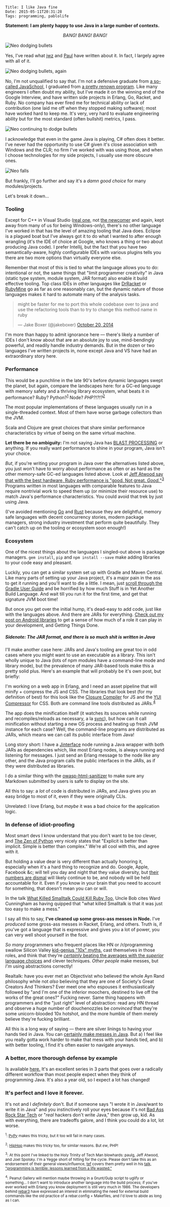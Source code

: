     Title: I like Java fine
    Date: 2015-05-11T20:31:28
    Tags: programming, pablolife

**Statement: I am plenty happy to use Java in a large number of contexts.**

<p style="text-align:center"><em>BANG! BANG! BANG!</em></p>

<div style="width: 600px; margin: 15px auto;"><img src="/img/2015/05/neododge-1.png" alt="Neo dodging bullets" /></div>

Yes, I've read what [jwz][1] and [Paul][2] have written about it. In fact, I
largely agree with all of it.

<div style="width: 600px; margin: 15px auto;"><img src="/img/2015/05/neododge-2.png" alt="Neo dodging bullets, again" /></div>

No, I'm not unqualified to say that. I'm not a defensive graduate from
[a so-called JavaSchool][3], I graduated from [a pretty renown program][4]. Like
many engineers I often doubt my ability, but I've made it on the winning end of
the Google Interview, and have written side projects in Erlang, Go, Racket, and
Ruby. No company has ever fired me for technical ability or lack of contribution
(one laid me off when they stopped making software); most have worked hard to
keep me. It's very, very hard to evaluate engineering ability but for the most
standard (often bullshit) metrics, I pass.

<div style="width: 600px; margin: 15px auto;"><img src="/img/2015/05/neododge-3.png" alt="Neo continuing to dodge bullets" /></div>

I acknowledge that even in the game Java is playing, C# often does it better.
I've never had the opportunity to use C# given it's close association with
Windows and the CLR; no firm I've worked with was using those, and when I choose
technologies for my side projects, I usually use more obscure ones.

<div style="width: 600px; margin: 15px auto;"><img src="/img/2015/05/neododge-drop.png" alt="Neo falls" /></div>

But frankly, I'll go further and say it's a _damn good choice_ for many
modules/projects.

Let's break it down…

<!-- more -->

### Tooling

Except for C++ in Visual Studio ([real one][31], not [the newcomer][30] and again, kept
away from many of us for being Windows-only), there's no other language I've
worked in that has the level of amazing tooling that Java does. Eclipse is a
plagued boat but I've always got it to do what I wanted to after enough
wrangling (it's the IDE of choice at Google, who knows a thing or two about
producing Java code). I prefer Intellij, but the fact that you have two
semantically-aware, highly configurable IDEs with various plugins tells you
there are two more options than virtually everyone else.  

Remember that most of this is tied to what the language allows you to do:
intentional or not, the same things that "limit programmer creativity" in Java
(static type system, module system, JAR format) also enable it build effective
tooling. Top class IDEs in other languages like [DrRacket][13] or [RubyMine][32]
go as far as one reasonably can, but the dynamic nature of those languages makes
it hard to automate many of the analysis tasks.

<blockquote class="twitter-tweet" lang="en"><p lang="en" dir="ltr">might be
faster for me to port this whole codebase over to java and use the refactoring
tools than to try to change this method name in ruby</p>&mdash; Jake Boxer
(@jakeboxer) <a
href="https://twitter.com/jakeboxer/status/524270869443801088">October 20,
2014</a></blockquote>
<script async src="//platform.twitter.com/widgets.js" charset="utf-8"></script>

I'm more than happy to admit ignorance here — there's likely a number of IDEs I
don't know about that are an absolute joy to use, mind-bendingly powerful,
and readily handle industry demands. But in the dozen or two languages I've
written projects in, none except Java and VS have had an extraordinary story
here.

### Performance

This would be a punchline in the late 90's before dynamic languages swept the
planet, but again, compare the landscapes here: for a GC-ed language with memory
safety and a thriving library ecosystem, what beats it in performance? Ruby?
Python?<sup><a href="#pypy">1</a></sup> Node? _PHP?!?!?_<sup><a href="#hhvm">2</a></sup>

The most popular implementations of these languages usually run in a
single-threaded context. Most of them have worse garbage collectors than the
JVM. 

Scala and Clojure are great choices that share similar performance
characteristics by virtue of being on the same virtual machine.

**Let there be no ambiguity:** I'm not saying Java has [BLAST PROCESSING][8] or
anything. If you really want performance to shine in your program, Java isn't
your choice.

_But_, if you're writing your program in Java over the alternatives listed
above, you just won't have to worry about performance as often or as hard as the
other memory-safe GC-ed languages listed above. Look at [Jeff Atwood say that
with the best hardware, Ruby performance is "good. Not great. _Good._"][9]<sup><a href="#cults">3</a></sup>
Programs written in most languages with comparable features to Java require nontrivial
work to speed them up (or minimize their resource use) to match Java's performance
characteristics. You could avoid that trek by just using Java.

(I've avoided mentioning [Go][6] and [Rust][7] because they are delightful,
memory safe languages with decent concurrency stories, modern package managers,
strong industry investment that perform quite beautifully. They can't catch up
on the tooling or ecosystem soon enough!)

### Ecosystem

One of the nicest things about the languages I singled-out above is package
managers. `gem install`, `pip` and `npm install --save` make adding libraries to
your code easy and pleasant.

Luckily, you can get a similar system set up with Gradle and Maven Central. Like
many parts of setting up your Java project, it's a major pain in the ass to get
it running and you'll want to die a little. I mean, just [scroll through the
Gradle User Guide][14] and be horrified by how much Stuff is in Yet Another Build
Language. And wait till you run it for the first time, and get that signature
JVM boot time!

But once you get over the initial hump, it's dead-easy to add code, just like
with the languages above. And there are JARs for everything. [Check out my post
on Android libraries][21] to get a sense of how much of a role it can play in
your development, and Getting Things Done.

##### Sidenote: The JAR format, and there is so much shit is written in Java

I'll make another case here: JARs and Java's tooling are great too in odd cases
where you might want to use an executable as a library. This isn't wholly unique
to Java (lots of npm modules have a command-line mode and library mode), but the
prevalence of many JAR-based tools make this a pretty solid plus. Here's an
example that will probably be it's own post, but briefly:

I'm working on a web app in Erlang, and I need an asset pipeline that will
minify + compress the JS and CSS. The libraries that look best (for my
definition of best) for this look like the [Closure Compiler][15] for JS and
the [YUI Compressor][16] for CSS.  Both are command line tools distributed as
JARs.<sup><a href="#gulp">4</a></sup>

The app does the minification itself (it watches its sources while running and
recompiles/reloads as necessary, a la [sync][18]), but how can it call minification
without starting a new OS process and heating up fresh JVM instance for each case?
Well, the command-line programs are distributed as JARs, which means we can call
its public interface from Java!

Long story short: I have a [Jinterface][19] node running a Java wrapper with both
JARs as dependencies which, like most Erlang nodes, is always running and
listening for messages. I just send an Erlang message to the node like any
other, and the Java program calls the public interfaces in the JARs, as if they
were distributed as libraries.

I do a similar thing with the [owasp-html-sanitizer][20] to make sure any
Markdown submitted by users is safe to display on the site.

All this to say: a _lot_ of code is distributed in JARs, and Java gives you an
easy bridge to most of it, even if they were originally CLIs. 

Unrelated: I love Erlang, but _maybe_ it was a bad choice for the application
logic.

### In defense of idiot-proofing

Most smart devs I know understand that you don't want to be _too_ clever, and
[The Zen of Python][24] very nicely states that "Explicit is better than implicit.
Simple is better than complex." We're all cool with this, and agree with it.

But holding a value dear is very different than actually honoring it, especially
when it's a hard thing to recognize and do. Google, Apple, Facebook &amp;c; will
tell you day and night that they value diversity, but [their numbers are dismal][25]
will likely continue to be, and nobody will be held accountable for it. Even if
you know in your brain that you need to account for something, that doesn't mean
you can or will.

In the talk [What Killed Smalltalk Could Kill Ruby Too][26], Uncle Bob cites Ward
Cunningham as having quipped that "what killed Smalltalk is that it was just too
easy to make a mess."

I say all this to say, **I've cleaned up some gross-ass messes in Node.** I've
_produced_ some gross-ass messes in Racket, Erlang, and others. Truth is, if
you've got a language that is expressive and gives you a lot of power, you can
very well shoot yourself in the foot.

_So many_ programmers who frequent places like HN or /r/programming swallow
Silicon Valley [kid-genius "10x" myths][28], cast themselves in those roles, and
think that they're [_certainly_ beating the averages with the _superior_ language
choices][27] and clever techniques. _Other people_ make messes, but _I'm_ using
abstractions correctly!

Realtalk: have you ever met an Objectivist who believed the whole Ayn Rand
philosophy while not _also_ believing that they are one of Society's Great
Creators And Thinkers? Ever meet one who espouses it enthusiastically followed
by "and I'm one of the inferior moochers, destined to live off the works of the
great ones?" Fucking never. Same thing happens with programmers and the "just
right" level of abstraction: read any HN thread and observe a huge number of
douchenozzles be _convinced_ that they're some unicorn-blooded 10x hotshot, and
the more humble of them merely believe they're fucking brilliant.

All this is a long way of saying — there are silver linings to having your hands
tied in Java. You can [certainly make messes in Java][29]. But a) I feel like
you really gotta work harder to make that mess with your hands tied, and b) with
better tooling, I find it's often easier to navigate anyways.

### A better, more thorough defense by example

Is available [here.][22] It's an excellent series in 3 parts that goes over a
radically different workflow than most people expect when they think of
programming Java. It's also a year old, so I expect a lot has changed!

### It's perfect and I love it forever.

It's not and I _definitely_ don't. But if someone says "I wrote it in Java/want
to write it in Java" and you instinctively roll your eyes because it's not
[Bad Ass Rock Star Tech][23] or "_real_ hackers don't write Java," then grow
up, kid. As with everything, there are tradeoffs galore, and I think you could
do a lot, lot worse.

<p id="pypy"><small><sup>1</sup>: <a href="http://pypy.org/">PyPy</a> makes this tricky, but it too will fail in many cases.</small></p>
<p id="hhvm"><small><sup>2</sup>: <a href="http://hhvm.com/">HipHop</a> makes this tricky too, for similar reasons. But <em>ew</em>, PHP!</small></p>
<p id="cults"><small><sup>3</sup>: At this point I've linked to the Holy Trinity of Tech
Man blowhards: paulg, Jeff Atwood, and Joel Spolsky. I'm a Yegge short of
hitting for the cycle. Please don't take this as an endorsement of their general
views/influence, <a href="http://programmingisterrible.com/">tef</a> covers them pretty well in his <a href="https://www.youtube.com/watch?v=csyL9EC0S0c">talk, "programming is terrible: lessons learned from a life wasted."</a></small></p>
<p id="gulp"><small><sup>4</sup>: Peanut Gallery will mention maybe throwing in a Grunt/Gulp script to uglify or
something… I don't want to introduce another language into the build process; if
you've ever worked with Erlang you know deployment is still very much in 1986.
The developers behind <a href="http://www.rebar3.org/">rebar3</a> have expressed an
interest in eliminating the need for external build commands like the old practice
of a rebar.config + Makefiles, and I'd love to abide as long as I can.</small></p>

   [1]: http://www.jwz.org/doc/java.html
   [2]: http://www.paulgraham.com/javacover.html
   [3]: http://www.joelonsoftware.com/articles/ThePerilsofJavaSchools.html
   [4]: http://cs.brown.edu/
   [6]: http://golang.org/
   [7]: http://www.rust-lang.org/
   [8]: https://www.youtube.com/watch?v=zlulSyBI2aY
   [9]: http://blog.codinghorror.com/why-ruby/
   [13]: http://racket-lang.org/
   [14]: http://gradle.org/docs/current/userguide/userguide_single.html
   [15]: https://developers.google.com/closure/compiler/
   [16]: http://yui.github.io/yuicompressor/
   [18]: https://github.com/rustyio/sync
   [19]: http://www.erlang.org/doc/apps/jinterface/jinterface_users_guide.html
   [20]: https://github.com/owasp/java-html-sanitizer
   [21]: http://morepaul.com/2014/12/tech-of-sup-android-libraries.html
   [22]: blog.paralleluniverse.co/2014/05/01/modern-java/ 
   [23]: https://www.youtube.com/watch?v=bzkRVzciAZg
   [24]: https://www.python.org/doc/humor/#the-zen-of-python
   [25]: http://www.bizjournals.com/sanjose/news/2014/08/13/a-guide-to-how-apples-diversity-figures-stack-up.html?page=all
   [26]: https://www.youtube.com/watch?v=YX3iRjKj7C0&feature=youtu.be&t=21m18s
   [27]: http://www.paulgraham.com/pypar.html
   [28]: https://modelviewculture.com/pieces/hacker-mythologies-and-mismanagement
   [29]: http://docs.spring.io/spring-framework/docs/2.5.x/api/org/springframework/aop/framework/AbstractSingletonProxyFactoryBean.html
   [30]: https://www.visualstudio.com/products/code-vs
   [31]: https://www.visualstudio.com/vs-2015-product-editions
   [32]: https://www.jetbrains.com/ruby/
